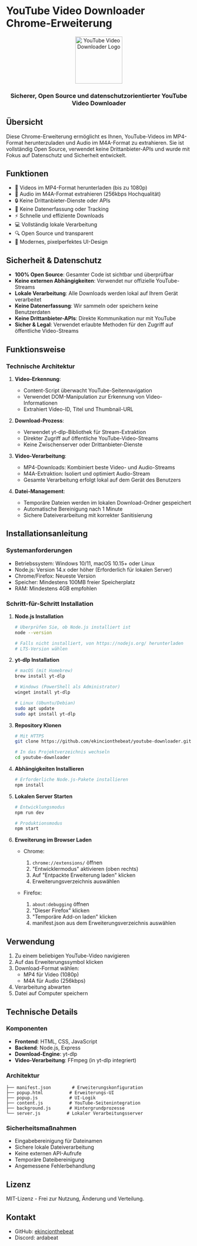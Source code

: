 <!-- @format -->

# YouTube Video Downloader Chrome-Erweiterung

<div align="center">
  <img src="logomuz.ico" alt="YouTube Video Downloader Logo" width="128"/>
  <br>
  <h3>Sicherer, Open Source und datenschutzorientierter YouTube Video Downloader</h3>
</div>

## Übersicht

Diese Chrome-Erweiterung ermöglicht es Ihnen, YouTube-Videos im MP4-Format herunterzuladen und Audio im M4A-Format zu extrahieren. Sie ist vollständig Open Source, verwendet keine Drittanbieter-APIs und wurde mit Fokus auf Datenschutz und Sicherheit entwickelt.

## Funktionen

- 🎥 Videos im MP4-Format herunterladen (bis zu 1080p)
- 🎵 Audio im M4A-Format extrahieren (256kbps Hochqualität)
- 🔒 Keine Drittanbieter-Dienste oder APIs
- 🚫 Keine Datenerfassung oder Tracking
- ⚡ Schnelle und effiziente Downloads
- 💻 Vollständig lokale Verarbeitung
- 🔍 Open Source und transparent
- 🎨 Modernes, pixelperfektes UI-Design

## Sicherheit & Datenschutz

- **100% Open Source**: Gesamter Code ist sichtbar und überprüfbar
- **Keine externen Abhängigkeiten**: Verwendet nur offizielle YouTube-Streams
- **Lokale Verarbeitung**: Alle Downloads werden lokal auf Ihrem Gerät verarbeitet
- **Keine Datenerfassung**: Wir sammeln oder speichern keine Benutzerdaten
- **Keine Drittanbieter-APIs**: Direkte Kommunikation nur mit YouTube
- **Sicher & Legal**: Verwendet erlaubte Methoden für den Zugriff auf öffentliche Video-Streams

## Funktionsweise

### Technische Architektur

1. **Video-Erkennung**:

   - Content-Script überwacht YouTube-Seitennavigation
   - Verwendet DOM-Manipulation zur Erkennung von Video-Informationen
   - Extrahiert Video-ID, Titel und Thumbnail-URL

2. **Download-Prozess**:

   - Verwendet yt-dlp-Bibliothek für Stream-Extraktion
   - Direkter Zugriff auf öffentliche YouTube-Video-Streams
   - Keine Zwischenserver oder Drittanbieter-Dienste

3. **Video-Verarbeitung**:

   - MP4-Downloads: Kombiniert beste Video- und Audio-Streams
   - M4A-Extraktion: Isoliert und optimiert Audio-Stream
   - Gesamte Verarbeitung erfolgt lokal auf dem Gerät des Benutzers

4. **Datei-Management**:
   - Temporäre Dateien werden im lokalen Download-Ordner gespeichert
   - Automatische Bereinigung nach 1 Minute
   - Sichere Dateiverarbeitung mit korrekter Sanitisierung

## Installationsanleitung

### Systemanforderungen

- Betriebssystem: Windows 10/11, macOS 10.15+ oder Linux
- Node.js: Version 14.x oder höher (Erforderlich für lokalen Server)
- Chrome/Firefox: Neueste Version
- Speicher: Mindestens 100MB freier Speicherplatz
- RAM: Mindestens 4GB empfohlen

### Schritt-für-Schritt Installation

1. **Node.js Installation**

   ```bash
   # Überprüfen Sie, ob Node.js installiert ist
   node --version

   # Falls nicht installiert, von https://nodejs.org/ herunterladen
   # LTS-Version wählen
   ```

2. **yt-dlp Installation**

   ```bash
   # macOS (mit Homebrew)
   brew install yt-dlp

   # Windows (PowerShell als Administrator)
   winget install yt-dlp

   # Linux (Ubuntu/Debian)
   sudo apt update
   sudo apt install yt-dlp
   ```

3. **Repository Klonen**

   ```bash
   # Mit HTTPS
   git clone https://github.com/ekincionthebeat/youtube-downloader.git

   # In das Projektverzeichnis wechseln
   cd youtube-downloader
   ```

4. **Abhängigkeiten Installieren**

   ```bash
   # Erforderliche Node.js-Pakete installieren
   npm install
   ```

5. **Lokalen Server Starten**

   ```bash
   # Entwicklungsmodus
   npm run dev

   # Produktionsmodus
   npm start
   ```

6. **Erweiterung im Browser Laden**

   - Chrome:

     1. `chrome://extensions/` öffnen
     2. "Entwicklermodus" aktivieren (oben rechts)
     3. Auf "Entpackte Erweiterung laden" klicken
     4. Erweiterungsverzeichnis auswählen

   - Firefox:
     1. `about:debugging` öffnen
     2. "Dieser Firefox" klicken
     3. "Temporäre Add-on laden" klicken
     4. manifest.json aus dem Erweiterungsverzeichnis auswählen

## Verwendung

1. Zu einem beliebigen YouTube-Video navigieren
2. Auf das Erweiterungssymbol klicken
3. Download-Format wählen:
   - MP4 für Video (1080p)
   - M4A für Audio (256kbps)
4. Verarbeitung abwarten
5. Datei auf Computer speichern

## Technische Details

### Komponenten

- **Frontend**: HTML, CSS, JavaScript
- **Backend**: Node.js, Express
- **Download-Engine**: yt-dlp
- **Video-Verarbeitung**: FFmpeg (in yt-dlp integriert)

### Architektur

```
├── manifest.json        # Erweiterungskonfiguration
├── popup.html          # Erweiterungs-UI
├── popup.js            # UI-Logik
├── content.js          # YouTube-Seitenintegration
├── background.js       # Hintergrundprozesse
└── server.js          # Lokaler Verarbeitungsserver
```

### Sicherheitsmaßnahmen

- Eingabebereinigung für Dateinamen
- Sichere lokale Dateiverarbeitung
- Keine externen API-Aufrufe
- Temporäre Dateibereinigung
- Angemessene Fehlerbehandlung

## Lizenz

MIT-Lizenz - Frei zur Nutzung, Änderung und Verteilung.

## Kontakt

- GitHub: [ekincionthebeat](https://github.com/ekincionthebeat)
- Discord: ardabeat

